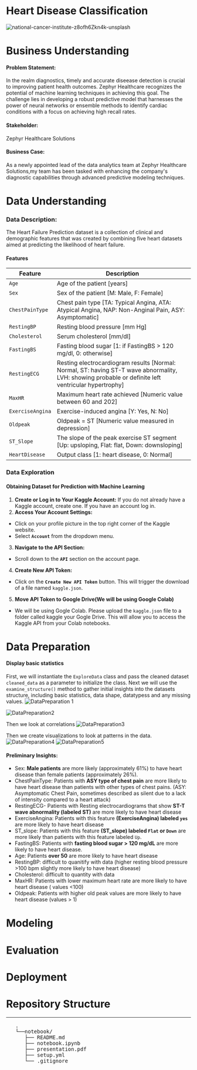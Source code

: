 # Heart Disease Classification
![national-cancer-institute-z8ofh6Zkn4k-unsplash](https://github.com/dataeducator/capstone/assets/107881738/2e13f05d-1344-41a1-9a9e-30175fa86572)

# Business Understanding
#### __Problem Statement:__
In the realm diagnostics, timely and accurate diseease detection is crucial to improving patient health outcomes. Zephyr Healthcare recognizes the potential of machine learning techniques in achieving this goal. The challenge lies in developing a robust predictive model that harnesses the power of neural networks or ensemble methods to identify cardiac conditions with a focus on achieving high recall rates.

#### __Stakeholder:__
Zephyr Healthcare Solutions

#### __Business Case:__  
As a newly appointed lead of the data analytics team at Zephyr Healthcare Solutions,my team has been tasked with enhancing the company's diagnostic capabilities through advanced predictive modeling techniques.

# Data Understanding
### __Data Description:__
The Heart Failure Prediction dataset is a collection of clinical and demographic features that was created by combining five heart datasets aimed at predicting the likelihood of heart failure.
#### Features
| Feature           | Description                                                         |
|-------------------|---------------------------------------------------------------------|
| `Age`             | Age of the patient [years]                                          |
| `Sex`             | Sex of the patient [M: Male, F: Female]                              |
| `ChestPainType`   | Chest pain type [TA: Typical Angina, ATA: Atypical Angina, NAP: Non-Anginal Pain, ASY: Asymptomatic] |
| `RestingBP`       | Resting blood pressure [mm Hg]                                       |
| `Cholesterol`     | Serum cholesterol [mm/dl]                                           |
| `FastingBS`       | Fasting blood sugar [1: if FastingBS > 120 mg/dl, 0: otherwise]      |
| `RestingECG`      | Resting electrocardiogram results [Normal: Normal, ST: having ST-T wave abnormality, LVH: showing probable or definite left ventricular hypertrophy] |
| `MaxHR`           | Maximum heart rate achieved [Numeric value between 60 and 202]        |
| `ExerciseAngina`  | Exercise-induced angina [Y: Yes, N: No]                                |
| `Oldpeak`         | Oldpeak = ST [Numeric value measured in depression]                   |
| `ST_Slope`        | The slope of the peak exercise ST segment [Up: upsloping, Flat: flat, Down: downsloping] |
| `HeartDisease`    | Output class [1: heart disease, 0: Normal]                             |

### Data Exploration
#### __Obtaining  Dataset for Prediction with Machine  Learning__
1. __Create or Log in to Your Kaggle Account:__
    If you do not already have a Kaggle account, create one. If you have an account log in.
2. __Access Your Account Settings:__
  - Click on your profile picture in the top right corner of the Kaggle website.
  - Select __`Account`__ from the dropdown menu.
    
3. __Navigate to the API Section:__
  - Scroll down to the __`API`__ section on the account page.

4. __Create New API Token:__
  - Click on the __`Create New API Token`__ button. This will trigger the download of a file named `kaggle.json`.
5. __Move API Token to Google Drive(We will be using Google Colab)__
 - We will be using Gogle Colab. Please upload the `kaggle.json` file to a folder called kaggle your Gogle Drive. This will allow you to access the Kaggle API from your Colab notebooks.

# Data Preparation
#### __Display basic statistics__

First, we will instantiate the `ExploreData` class and pass the cleaned dataset `cleaned_data` as a parameter to initialize the class. Next we will use the `examine_structure()` method to gather initial insights into the datasets structure, including basic statistics, data shape, datatypess and any missing values.
![DataPreparation 1](https://github.com/dataeducator/capstone/assets/107881738/3f49a78a-326e-459b-9967-7ad42aabb514)

![DataPreparation2](https://github.com/dataeducator/capstone/assets/107881738/bd11ce1a-75ff-4337-ad6a-b2bc304f10f4)

Then we look at correlations
![DataPreparation3](https://github.com/dataeducator/capstone/assets/107881738/81392697-1502-498f-9a30-1dfb0ed0f0e2)

Then we create visualizations to look at patterns in the data.
![DataPreparation4](https://github.com/dataeducator/capstone/assets/107881738/7ef8de9c-c292-46b7-87d8-ad909fcd26aa)
![DataPreparation5](https://github.com/dataeducator/capstone/assets/107881738/9e9cab3f-1ada-4eba-9061-33dc0aa75e2c)
#### __Preliminary Insights:__
* Sex: __Male patients__ are more likely (approximately 61%) to have heart disease than female patients (approximately 26%).
* ChestPainType: Patients with __ASY type of chest pain__ are more likely to have heart disease than patients with other types of chest pains. (ASY: Asymptomatic Chest Pain, sometimes described as silent due to a lack of intensity compared to a heart attack)
* RestingECG- Patients with Resting electrocardiograms that show __ST-T wave abnormality (labeled ST)__ are more likely to have heart disease
* ExerciseAngina: Patients with this feature __(ExerciseAngina) labeled `yes`__ are more likely to have heart disease
* ST_slope: Patients with this feature __(ST_slope) labeled `Flat` or `Down`__ are more likely than patients with this feature labeled `Up`.
* FastingBS: Patients with __fasting blood sugar > 120 mg/dL__ are more likely to have heart disease.
* Age: Patients __over 50__ are more likely to have heart disease
* RestingBP: difficult to quanitify with data (higher resting blood pressure >100 bpm slightly more likely to have heart disease)
* Cholesterol: difficult to quantity with data
* MaxHR: Patients with lower maximum heart rate are more likely to have heart disease ( values <100)
* Oldpeak: Patients with higher old peak values are more likely to have heart disease (values > 1)
  
# Modeling
# Evaluation
# Deployment
# Repository Structure
***
<pre>
   .
   └──notebook/
      ├── README.md                                            Overview for project reviewers  
      ├── notebook.ipynb                                       Documentation of Full Analysis in Jupyter Notebook
      ├── presentation.pdf                                     PDF version of Full Analysis shown in a slide deck                                   
      ├── setup.yml                                            Includes instructions to obtain the dataset
      └── .gitignore                                           Specifies intentionally untracked files
